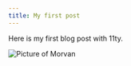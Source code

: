 ```yaml
---
title: My first post
---
```


Here is my first blog post with 11ty.

![Picture of Morvan](../pics/morvan.jpg)
